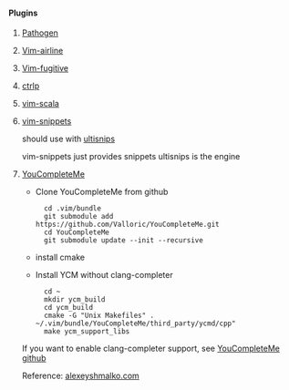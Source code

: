#### Plugins

1. [Pathogen](https://github.com/tpope/vim-pathogen)

2. [Vim-airline](https://github.com/bling/vim-airline)

3. [Vim-fugitive](https://github.com/tpope/vim-fugitive)

4. [ctrlp](https://github.com/kien/ctrlp.vim)

5. [vim-scala](https://github.com/derekwyatt/vim-scala)

6. [vim-snippets](https://github.com/honza/vim-snippets)

    should use with [ultisnips](https://github.com/SirVer/ultisnips)

    vim-snippets just provides snippets
    ultisnips is the engine

7. [YouCompleteMe](https://github.com/Valloric/YouCompleteMe.git)

    * Clone YouCompleteMe from github

            cd .vim/bundle
            git submodule add https://github.com/Valloric/YouCompleteMe.git
            cd YouCompleteMe
            git submodule update --init --recursive

    * install cmake

    * Install YCM without clang-completer

            cd ~
            mkdir ycm_build
            cd ycm_build
            cmake -G "Unix Makefiles" . ~/.vim/bundle/YouCompleteMe/third_party/ycmd/cpp"
            make ycm_support_libs

    If you want to enable clang-completer support, see [YouCompleteMe github](https://github.com/Valloric/YouCompleteMe)

    Reference: [alexeyshmalko.com](http://www.alexeyshmalko.com/2014/youcompleteme-ultimate-autocomplete-plugin-for-vim/)

